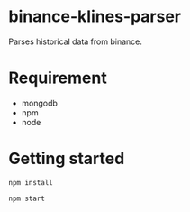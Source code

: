 # binance-klines-parser

Parses historical data from binance.

# Requirement

* mongodb
* npm
* node

# Getting started
```
npm install
```

```
npm start
```
